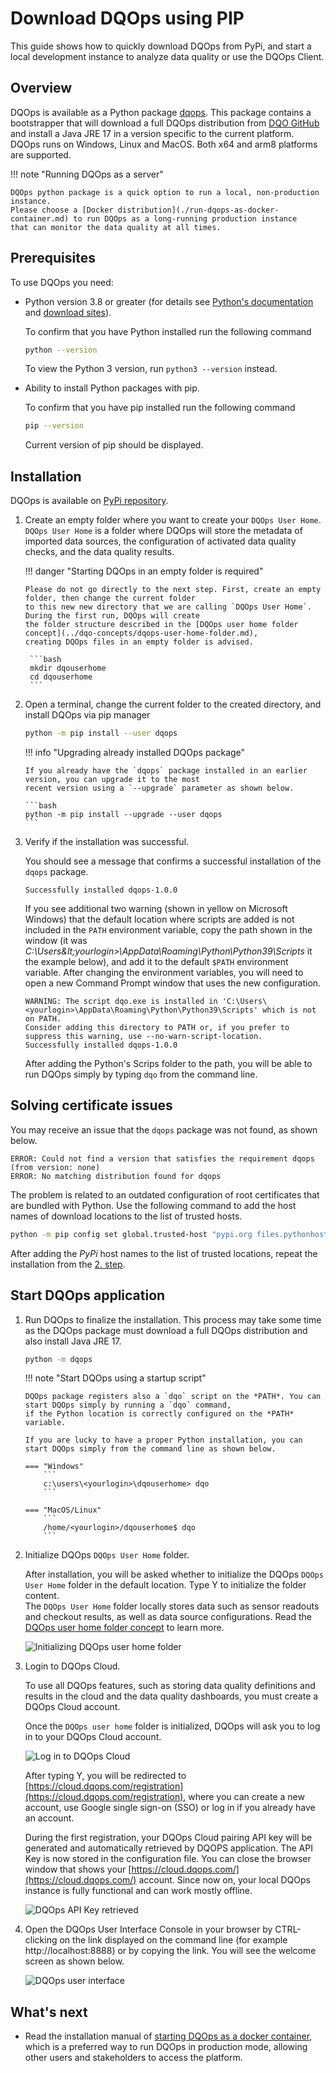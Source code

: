 # Download DQOps using PIP
This guide shows how to quickly download DQOps from PyPi, and start a local development instance to analyze data quality or use the DQOps Client. 

## Overview

DQOps is available as a Python package [dqops](https://pypi.org/project/dqops/). This package contains a bootstrapper that
will download a full DQOps distribution from [DQO GitHub](https://github.com/dqops/dqo) and install a Java JRE 17 in a version
specific to the current platform. DQOps runs on Windows, Linux and MacOS. Both x64 and arm8 platforms are supported.

!!! note "Running DQOps as a server"

    DQOps python package is a quick option to run a local, non-production instance.
    Please choose a [Docker distribution](./run-dqops-as-docker-container.md) to run DQOps as a long-running production instance
    that can monitor the data quality at all times.


## Prerequisites

To use DQOps you need:

  - Python version 3.8 or greater (for details see [Python's documentation](https://www.python.org/doc/) and [download sites](https://www.python.org/downloads/)).

    To confirm that you have Python installed run the following command
  
    ```bash
    python --version
    ```
    
    To view the Python 3 version, run `python3 --version` instead.



  - Ability to install Python packages with pip.
    
    To confirm that you have pip installed run the following command

    ```bash
    pip --version
    ```
    
    Current version of pip should be displayed.


## Installation

DQOps is available on [PyPi repository](https://pypi.org/project/dqops/). 

1.  Create an empty folder where you want to create your `DQOps User Home`. `DQOps User Home` is a folder where
    DQOps will store the metadata of imported data sources, the configuration of activated data quality checks, and the
    data quality results.

    !!! danger "Starting DQOps in an empty folder is required"

        Please do not go directly to the next step. First, create an empty folder, then change the current folder
        to this new new directory that we are calling `DQOps User Home`. During the first run, DQOps will create
        the folder structure described in the [DQOps user home folder concept](../dqo-concepts/dqops-user-home-folder.md),
        creating DQOps files in an empty folder is advised.

         ```bash
         mkdir dqouserhome
         cd dqouserhome
         ```

2.  <span id="install-step-2">Open a terminal</span>, change the current folder to the created directory, and install DQOps via pip manager

    ```bash
    python -m pip install --user dqops
    ```

    !!! info "Upgrading already installed DQOps package"

        If you already have the `dqops` package installed in an earlier version, you can upgrade it to the most
        recent version using a `--upgrade` parameter as shown below.

        ```bash
        python -m pip install --upgrade --user dqops
        ```

3.  Verify if the installation was successful. 

    You should see a message that confirms a successful installation of the `dqops` package.

    ```asc
    Successfully installed dqops-1.0.0
    ```

    If you see additional two warning (shown in yellow on Microsoft Windows) that the default location
    where scripts are added is not included in the `PATH` environment variable, copy the path
    shown in the window (it was *C:\Users\&lt;yourlogin&gt;\AppData\Roaming\Python\Python39\Scripts* it the example below),
    and add it to the default `$PATH` environment variable. After changing the environment variables, you will need to open
    a new Command Prompt window that uses the new configuration.

    ``` { .asc hl_lines="1-2" }
    WARNING: The script dqo.exe is installed in 'C:\Users\<yourlogin>\AppData\Roaming\Python\Python39\Scripts' which is not on PATH.
    Consider adding this directory to PATH or, if you prefer to suppress this warning, use --no-warn-script-location.
    Successfully installed dqops-1.0.0
    ```

    After adding the Python's Scrips folder to the path, you will be able to run DQOps simply by typing `dqo` from the command line. 


## Solving certificate issues
You may receive an issue that the `dqops` package was not found, as shown below.

```
ERROR: Could not find a version that satisfies the requirement dqops (from version: none)
ERROR: No matching distribution found for dqops
```

The problem is related to an outdated configuration of root certificates that are bundled with Python.
Use the following command to add the host names of download locations to the list of trusted hosts.

```bash
python -m pip config set global.trusted-host "pypi.org files.pythonhosted.org pypi.python.org"
```

After adding the *PyPi* host names to the list of trusted locations, repeat the installation from the [2. step](#install-step-2).


## Start DQOps application

1.  Run DQOps to finalize the installation. This process may take some time as the DQOps package must download a full DQOps
    distribution and also install Java JRE 17.

    ```bash
    python -m dqops
    ```

    !!! note "Start DQOps using a startup script"

        DQOps package registers also a `dqo` script on the *PATH*. You can start DQOps simply by running a `dqo` command,
        if the Python location is correctly configured on the *PATH* variable.

        If you are lucky to have a proper Python installation, you can start DQOps simply from the command line as shown below.

        === "Windows"
            ```
            c:\users\<yourlogin>\dqouserhome> dqo
            ```

        === "MacOS/Linux"
            ```
            /home/<yourlogin>/dqouserhome$ dqo
            ```

2.  Initialize DQOps `DQOps User Home` folder.

    After installation, you will be asked whether to initialize the DQOps `DQOps User Home` folder in the default location.
    Type Y to initialize the folder content.  
    The `DQOps User Home` folder locally stores data such as sensor readouts and checkout results, as well as data source configurations.
    Read the [DQOps user home folder concept](../dqo-concepts/dqops-user-home-folder.md) to learn more.

    ![Initializing DQOps user home folder](https://dqops.com/docs/images/getting-started/initializing-user-home-folder2.png)

3.  Login to DQOps Cloud.
   
    To use all DQOps features, such as storing data quality definitions and results in the cloud and the data quality dashboards, you
    must create a DQOps Cloud account.

    Once the `DQOps user home` folder is initialized, DQOps will ask you to log in to your DQOps Cloud account. 

    ![Log in to DQOps Cloud](https://dqops.com/docs/images/getting-started/log-in-to-dqops-cloud3.png)

    After typing Y, you will be redirected to [https://cloud.dqops.com/registration](https://cloud.dqops.com/registration), 
    where you can create a new account, use Google single sign-on (SSO) or log in if you already have an account. 

    During the first registration, your DQOps Cloud pairing API key will be generated and automatically retrieved by DQOPS application.
    The API Key is now stored in the configuration file. You can close the browser window that shows your
    [https://cloud.dqops.com/](https://cloud.dqops.com/) account. Since now on, your local DQOps instance is fully functional
    and can work mostly offline.

    ![DQOps API Key retrieved](https://dqops.com/docs/images/getting-started/dqops-api-key-retrieved.png)

4.  Open the DQOps User Interface Console in your browser by CTRL-clicking on the link displayed on the command line (for example http://localhost:8888) 
    or by copying the link. You will see the welcome screen as shown below.

    ![DQOps user interface](https://dqops.com/docs/images/getting-started/dqops-user-interface.png)


## What's next
- Read the installation manual of [starting DQOps as a docker container](run-dqops-as-docker-container.md), which is a preferred
  way to run DQOps in production mode, allowing other users and stakeholders to access the platform.
